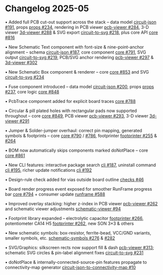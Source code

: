 # Changelog 2025-05

• Added full PCB cut-out support across the stack – data model [circuit-json #191](https://github.com/tscircuit/circuit-json/pull/191), props [props #234](https://github.com/tscircuit/props/pull/234), rendering in PCB viewer [pcb-viewer #284](https://github.com/tscircuit/pcb-viewer/pull/284), 3-D viewer [3d-viewer #288](https://github.com/tscircuit/3d-viewer/pull/288) & SVG export [circuit-to-svg #218](https://github.com/tscircuit/circuit-to-svg/pull/218), plus core API [core #816](https://github.com/tscircuit/core/pull/816)

• New Schematic Text component with font-size & nine-point-anchor alignment – schema [circuit-json #187](https://github.com/tscircuit/circuit-json/pull/187), core component [core #791](https://github.com/tscircuit/core/pull/791), SVG output [circuit-to-svg #219](https://github.com/tscircuit/circuit-to-svg/pull/219), PCB/SVG anchor rendering [pcb-viewer #297](https://github.com/tscircuit/pcb-viewer/pull/297) & [3d-viewer #302](https://github.com/tscircuit/3d-viewer/pull/302)

• New Schematic Box component & renderer – core [core #853](https://github.com/tscircuit/core/pull/853) and SVG [circuit-to-svg #234](https://github.com/tscircuit/circuit-to-svg/pull/234)

• Fuse component introduced – data model [circuit-json #200](https://github.com/tscircuit/circuit-json/pull/200), props [props #237](https://github.com/tscircuit/props/pull/237), core logic [core #848](https://github.com/tscircuit/core/pull/848)

• PcbTrace component added for explicit board traces [core #788](https://github.com/tscircuit/core/pull/788)

• Circular & pill plated holes with rectangular pads now supported throughout – core [core #849](https://github.com/tscircuit/core/pull/849), PCB viewer [pcb-viewer #293](https://github.com/tscircuit/pcb-viewer/pull/293), 3-D viewer [3d-viewer #291](https://github.com/tscircuit/3d-viewer/pull/291)

• Jumper & Solder-jumper overhaul: correct pin mapping, generated symbols & footprints – core [core #790](https://github.com/tscircuit/core/pull/790) / [#786](https://github.com/tscircuit/core/pull/786), footprinter [footprinter #255](https://github.com/tscircuit/footprinter/pull/255) & [#264](https://github.com/tscircuit/footprinter/pull/264)

• BOM now automatically skips components marked doNotPlace – core [core #861](https://github.com/tscircuit/core/pull/861)

• New CLI features: interactive package search [cli #187](https://github.com/tscircuit/cli/pull/187), uninstall command [cli #195](https://github.com/tscircuit/cli/pull/195), richer update notifications [cli #192](https://github.com/tscircuit/cli/pull/192)

• Design-rule check added for vias outside board outline [checks #46](https://github.com/tscircuit/checks/pull/46)

• Board render progress event exposed for smoother RunFrame progress bar [core #794](https://github.com/tscircuit/core/pull/794) + consumer update [runframe #588](https://github.com/tscircuit/runframe/pull/588)

• Improved overlay stacking: higher z-index in PCB viewer [pcb-viewer #262](https://github.com/tscircuit/pcb-viewer/pull/262) and schematic viewer adjustments [schematic-viewer #94](https://github.com/tscircuit/schematic-viewer/pull/94)

• Footprint library expanded – electrolytic capacitor [footprinter #266](https://github.com/tscircuit/footprinter/pull/266), potentiometer CA14 H5 [footprinter #262](https://github.com/tscircuit/footprinter/pull/262), new SON 3×3 & others

• New schematic symbols: box-resistor, ferrite-bead, VCC/GND variants, smaller symbols, etc. [schematic-symbols #276](https://github.com/tscircuit/schematic-symbols/pull/276) & [#282](https://github.com/tscircuit/schematic-symbols/pull/282)

• SVG/Graphics: silkscreen rects now support fill & dash [pcb-viewer #313](https://github.com/tscircuit/pcb-viewer/pull/313); schematic SVG circles & pin-label alignment fixes [circuit-to-svg #231](https://github.com/tscircuit/circuit-to-svg/pull/231)

• doNotPlace & internally-connected-source-pin features propagate to connectivity-map generator [circuit-json-to-connectivity-map #10](https://github.com/tscircuit/circuit-json-to-connectivity-map/pull/10)
